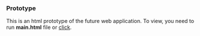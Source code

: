 ### Prototype
This is an html prototype of the future web application.
To view, you need to run **main.html** file or [click](./main.html).
